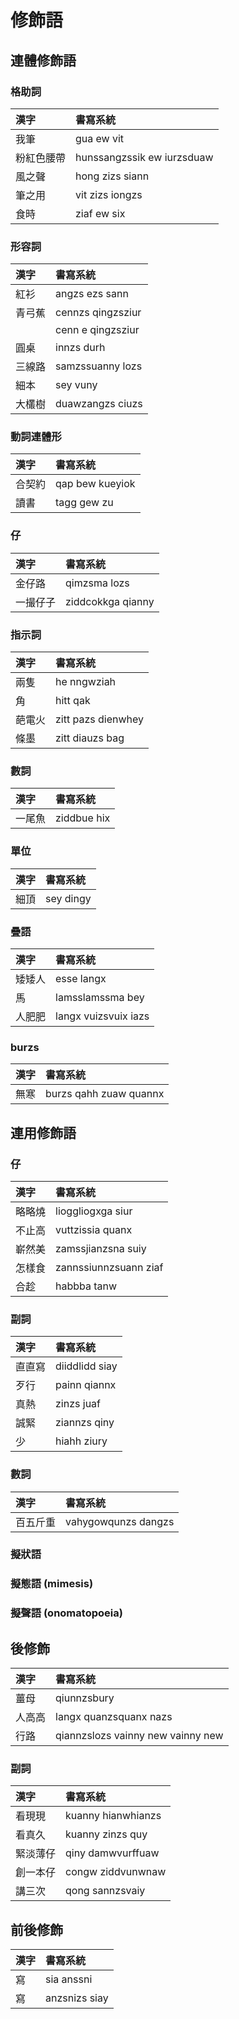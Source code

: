 # 修飾語

## 連體修飾語

### 格助詞

| 漢字 | 書寫系統 |
| :--- | :--- |
| 我筆 | gua ew vit |
| 粉紅色腰帶 | hunssangzssik ew iurzsduaw |
| 風之聲 | hong zizs siann |
| 筆之用 | vit zizs iongzs |
| 食時 | ziaf ew six |

### 形容詞

| 漢字 | 書寫系統 |
| :--- | :--- |
| 紅衫 | angzs ezs sann |
| 青弓蕉 | cennzs qingzsziur |
| | cenn e qingzsziur |
| 圓桌 | innzs durh |
| 三線路 | samzssuanny lozs |
| 細本 | sey vuny |
| 大欉樹 | duawzangzs ciuzs |

### 動詞連體形

| 漢字 | 書寫系統 |
| :--- | :--- |
| 合契約 | qap bew kueyiok |
| 讀書 | tagg gew zu |

### 仔

| 漢字 | 書寫系統 |
| :--- | :--- |
| 金仔路 | qimzsma lozs |
| 一撮仔子 | ziddcokkga qianny |

### 指示詞

| 漢字 | 書寫系統 |
| :--- | :--- |
| 兩隻 | he nngwziah |
| 角 | hitt qak |
| 葩電火 | zitt pazs dienwhey |
| 條墨 | zitt diauzs bag |

### 數詞

| 漢字 | 書寫系統 |
| :--- | :--- |
| 一尾魚 | ziddbue hix |

### 單位

| 漢字 | 書寫系統 |
| :--- | :--- |
| 細頂 | sey dingy |

### 疊語

| 漢字 | 書寫系統 |
| :--- | :--- |
| 矮矮人 | esse langx |
| 馬 | lamsslamssma bey |
| 人肥肥 | langx vuizsvuix iazs |

### burzs

| 漢字 | 書寫系統 |
| :--- | :--- |
| 無寒 | burzs qahh zuaw quannx |

## 連用修飾語

### 仔

| 漢字 | 書寫系統 |
| :--- | :--- |
| 略略燒 | lioggliogxga siur |
| 不止高 | vuttzissia quanx |
| 嶄然美 | zamssjianzsna suiy |
| 怎樣食 | zannssiunnzsuann ziaf |
| 合趁 | habbba tanw |

### 副詞

| 漢字 | 書寫系統 |
| :--- | :--- |
| 直直寫 | diiddlidd siay |
| 歹行 | painn qiannx |
| 真熱 | zinzs juaf |
| 誠緊 | ziannzs qiny |
| 少 | hiahh ziury |

### 數詞

| 漢字 | 書寫系統 |
| :--- | :--- |
| 百五斤重 | vahygowqunzs dangzs |

### 擬狀語

### 擬態語 (mimesis)

### 擬聲語 (onomatopoeia)

## 後修飾

| 漢字 | 書寫系統 |
| :--- | :--- |
| 薑母 | qiunnzsbury |
| 人高高 | langx quanzsquanx nazs|
| 行路 | qiannzslozs vainny new vainny new |

### 副詞

| 漢字 | 書寫系統 |
| :--- | :--- |
| 看現現 | kuanny hianwhianzs |
| 看真久 | kuanny zinzs quy |
| 緊淡薄仔 | qiny damwvurffuaw |
| 創一本仔 | congw ziddvunwnaw|
| 講三次 | qong sannzsvaiy |

## 前後修飾

| 漢字 | 書寫系統 |
| :--- | :--- |
| 寫 | sia anssni |
| 寫 | anzsnizs siay |
